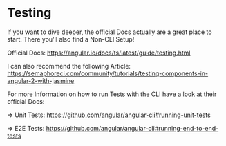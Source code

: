 # Testing

If you want to dive deeper, the official Docs actually are a great place to start. There you'll also find a Non-CLI Setup!

Official Docs: https://angular.io/docs/ts/latest/guide/testing.html

I can also recommend the following Article: https://semaphoreci.com/community/tutorials/testing-components-in-angular-2-with-jasmine

For more Information on how to run Tests with the CLI have a look at their official Docs:

=> Unit Tests: https://github.com/angular/angular-cli#running-unit-tests

=> E2E Tests: https://github.com/angular/angular-cli#running-end-to-end-tests
